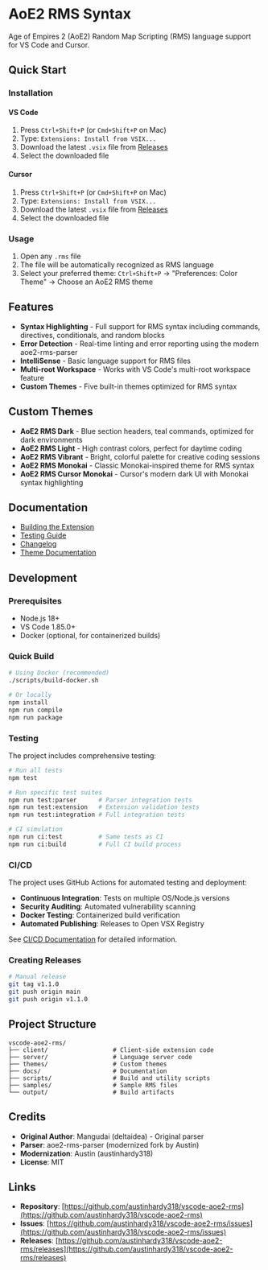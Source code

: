 # AoE2 RMS Syntax

Age of Empires 2 (AoE2) Random Map Scripting (RMS) language support for VS Code and Cursor.

## Quick Start

### Installation

#### VS Code

1. Press `Ctrl+Shift+P` (or `Cmd+Shift+P` on Mac)
2. Type: `Extensions: Install from VSIX...`
3. Download the latest `.vsix` file from [Releases](https://github.com/austinhardy318/vscode-aoe2-rms/releases)
4. Select the downloaded file

#### Cursor

1. Press `Ctrl+Shift+P` (or `Cmd+Shift+P` on Mac)
2. Type: `Extensions: Install from VSIX...`
3. Download the latest `.vsix` file from [Releases](https://github.com/austinhardy318/vscode-aoe2-rms/releases)
4. Select the downloaded file

### Usage

1. Open any `.rms` file
2. The file will be automatically recognized as RMS language
3. Select your preferred theme: `Ctrl+Shift+P` → "Preferences: Color Theme" → Choose an AoE2 RMS theme

## Features

- **Syntax Highlighting** - Full support for RMS syntax including commands, directives, conditionals, and random blocks
- **Error Detection** - Real-time linting and error reporting using the modern aoe2-rms-parser
- **IntelliSense** - Basic language support for RMS files
- **Multi-root Workspace** - Works with VS Code's multi-root workspace feature
- **Custom Themes** - Five built-in themes optimized for RMS syntax

## Custom Themes

- **AoE2 RMS Dark** - Blue section headers, teal commands, optimized for dark environments
- **AoE2 RMS Light** - High contrast colors, perfect for daytime coding
- **AoE2 RMS Vibrant** - Bright, colorful palette for creative coding sessions
- **AoE2 RMS Monokai** - Classic Monokai-inspired theme for RMS syntax
- **AoE2 RMS Cursor Monokai** - Cursor's modern dark UI with Monokai syntax highlighting

## Documentation

- [Building the Extension](docs/BUILD.md)
- [Testing Guide](docs/TESTING.md)
- [Changelog](docs/CHANGELOG.md)
- [Theme Documentation](themes/README.md)

## Development

### Prerequisites

- Node.js 18+
- VS Code 1.85.0+
- Docker (optional, for containerized builds)

### Quick Build

```bash
# Using Docker (recommended)
./scripts/build-docker.sh

# Or locally
npm install
npm run compile
npm run package
```

### Testing

The project includes comprehensive testing:

```bash
# Run all tests
npm test

# Run specific test suites
npm run test:parser      # Parser integration tests
npm run test:extension   # Extension validation tests
npm run test:integration # Full integration tests

# CI simulation
npm run ci:test          # Same tests as CI
npm run ci:build         # Full CI build process
```

### CI/CD

The project uses GitHub Actions for automated testing and deployment:

- **Continuous Integration**: Tests on multiple OS/Node.js versions
- **Security Auditing**: Automated vulnerability scanning
- **Docker Testing**: Containerized build verification
- **Automated Publishing**: Releases to Open VSX Registry

See [CI/CD Documentation](docs/CI_CD.md) for detailed information.

### Creating Releases

```bash
# Manual release
git tag v1.1.0
git push origin main
git push origin v1.1.0
```

## Project Structure

```text
vscode-aoe2-rms/
├── client/                  # Client-side extension code
├── server/                  # Language server code
├── themes/                  # Custom themes
├── docs/                    # Documentation
├── scripts/                 # Build and utility scripts
├── samples/                 # Sample RMS files
└── output/                  # Build artifacts
```

## Credits

- **Original Author**: Mangudai (deltaidea) - Original parser
- **Parser**: aoe2-rms-parser (modernized fork by Austin)
- **Modernization**: Austin (austinhardy318)
- **License**: MIT

## Links

- **Repository**: [https://github.com/austinhardy318/vscode-aoe2-rms](https://github.com/austinhardy318/vscode-aoe2-rms)
- **Issues**: [https://github.com/austinhardy318/vscode-aoe2-rms/issues](https://github.com/austinhardy318/vscode-aoe2-rms/issues)
- **Releases**: [https://github.com/austinhardy318/vscode-aoe2-rms/releases](https://github.com/austinhardy318/vscode-aoe2-rms/releases)
